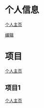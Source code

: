 # 个人信息
[个人主页](https://1225297600.github.io/)

[编辑](https://github.com/1225297600/1225297600.github.com/edit/main/index.md)

# 项目
[个人主页](https://1225297600.github.io/)

## 项目1
[个人主页](https://1225297600.github.io/)



